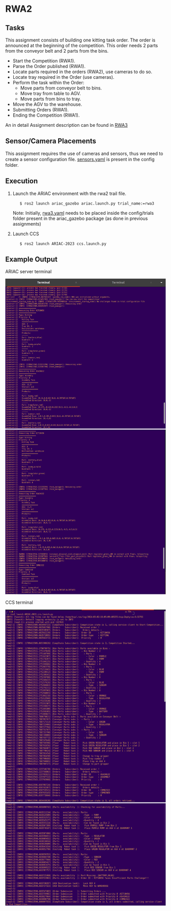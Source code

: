 # RWA2

## Tasks 
This assignment consists of building one kitting task order. The order is announced
at the beginning of the competition. This order needs 2 parts from the conveyor belt
and 2 parts from the bins.
- Start the Competition (RWA1).
- Parse the Order published (RWA1).
- Locate parts required in the orders (RWA2), use cameras to do so.
- Locate tray required in the Order (use cameras).
- Perform the task within the Order:
    - Move parts from conveyor belt to bins.
    - Move tray from table to AGV.
    - Move parts from bins to tray.
- Move the AGV to the warehouse.
- Submitting Orders (RWA1).
- Ending the Competition (RWA1).

An in detail Assignment description can be found in
[RWA3](RWA3/RWA3_ENPM663_SPRING2023.pdf)

## Sensor/Camera Placements
This assignment requires the use of cameras and sensors, thus we need to create a sensor conﬁguration ﬁle. [sensors.yaml]() is present in the config folder.


## Execution

1. Launch the ARIAC environment with the rwa2 trail file.

    ```
       $ ros2 launch ariac_gazebo ariac.launch.py trial_name:=rwa3
    ```

    Note: Initially, [rwa3.yaml](RWA3/rwa3.yaml) needs to be placed inside the config/trials folder present in the ariac_gazebo package (as done in previous assignments)


3. Launch CCS

    ```
       $ ros2 launch ARIAC-2023 ccs.launch.py
    ```

## Example Output
ARIAC server terminal

![Fig. 2 - ariac server terminal](RWA2/imgs/Sample_output1.png)
![Fig. 2 - ariac server terminal](RWA2/imgs/Sample_output2.png)

CCS terminal

![Fig. 3 - CCS terminal](RWA2/imgs/Sample_output3.png)
![Fig. 3 - CCS terminal](RWA2/imgs/Sample_output4.png)
